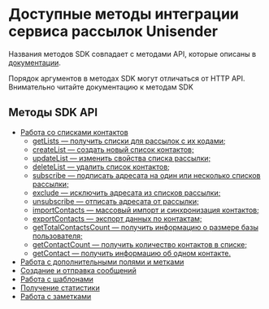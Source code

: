# Доступные методы интеграции сервиса рассылок Unisender

Названия методов SDK совпадает с методами API, которые описаны в [документации](https://www.unisender.com/ru/support/category/api/).

Порядок аргументов в методах SDK могут отличаться от HTTP API. Внимательно читайте документацию к методам SDK

## Методы SDK API

- [Работа со списками контактов](LISTS.md)
  - [getLists — получить списки для рассылок с их кодами;](LISTS.md#getlists)
  - [createList — создать новый список контактов;](LISTS.md#createlist)
  - [updateList — изменить свойства списка рассылки;](LISTS.md#updatelist)
  - [deleteList — удалить список контактов;](LISTS.md#deletelist)
  - [subscribe — подписать адресата на один или несколько списков рассылки;](LISTS.md#subscribe)
  - [exclude — исключить адресата из списков рассылки;](LISTS.md#exclude)
  - [unsubscribe — отписать адресата от рассылки;](LISTS.md#unsubscribe)
  - [importContacts — массовый импорт и синхронизация контактов;](LISTS.md#importcontacts)
  - [exportContacts — экспорт данных по контактам;](LISTS.md#exportcontacts)
  - [getTotalContactsCount — получить информацию о размере базы пользователя;](LISTS.md#gettotalcontactscount)
  - [getContactCount — получить количество контактов в списке;](LISTS.md#getcontactcount)
  - [getContact — получить информацию об одном контакте.](LISTS.md#getcontact)
- [Работа с дополнительными полями и метками](FIELDS.md)
- [Создание и отправка сообщений](MESSAGES.md)
- [Работа с шаблонами](TEMPLATES.md)
- [Получение статистики](STATISTICS.md)
- [Работа с заметками](NOTES.md)
